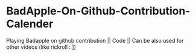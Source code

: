 # BadApple-On-Github-Contribution-Calender
Playing Badapple on github contribution || Code || Can be also used for other videos (like rickroll : ])
